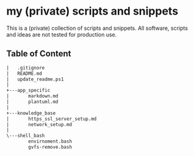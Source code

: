 
# my (private) scripts and snippets

This is a (private) collection of scripts and snippets. All software, scripts and ideas are not tested for production use.

## Table of Content

```apache
|   .gitignore
|   README.md
|   update_readme.ps1
|   
+---app_specific
|       markdown.md
|       plantuml.md
|       
+---knowledge_base
|       https_ssl_server_setup.md
|       network_setup.md
|       
\---shell_bash
        envirnoment.bash
        gvfs-remove.bash
```
